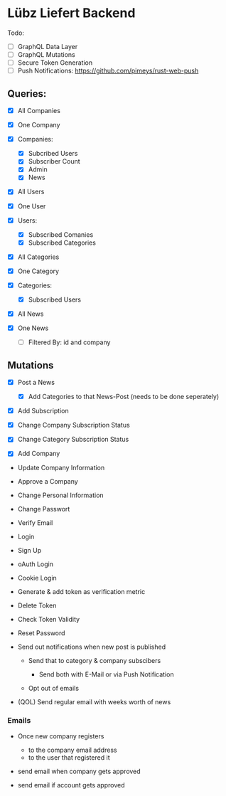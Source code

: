 # Lübz Liefert Backend

Todo:

- [ ] GraphQL Data Layer
- [ ] GraphQL Mutations
- [ ] Secure Token Generation
- [ ] Push Notifications: https://github.com/pimeys/rust-web-push

## Queries:

- [x] All Companies
- [x] One Company

- [x] Companies:
	- [x] Subcribed Users
	- [x] Subscriber Count
	- [x] Admin
	- [x] News

- [x] All Users
- [x] One User

- [x] Users:
	- [x] Subscribed Comanies
	- [x] Subscribed Categories
	
- [x] All Categories
- [x] One Category

- [x] Categories:
	- [x] Subscribed Users

- [x] All News
- [x] One News
	- [ ] Filtered By:	id and company


## Mutations

- [x] Post a News 
	- [x] Add Categories to that News-Post (needs to be done seperately)

- [x] Add Subscription
- [x] Change Company Subscription Status
- [x] Change Category Subscription Status

- [x] Add Company
- Update Company Information
- Approve a Company

- Change Personal Information
- Change Passwort
- Verify Email

- Login 
- Sign Up
- oAuth Login
- Cookie Login
- Generate & add token as verification metric
- Delete Token
- Check Token Validity
- Reset Password


- Send out notifications when new post is published
	- Send that to category & company subscibers
		- Send both with E-Mail or via Push Notification

	- Opt out of emails

- (QOL) Send regular email with weeks worth of news

### Emails
- Once new company registers
	- to the company email address
	- to the user that registered it
- send email when company gets approved

- send email if account gets approved